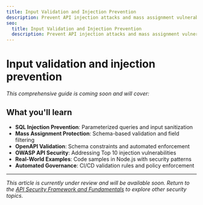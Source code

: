 ```yaml
---
title: Input Validation and Injection Prevention
description: Prevent API injection attacks and mass assignment vulnerabilities using OpenAPI schema validation and automated governance.
seo:
  title: Input Validation and Injection Prevention
  description: Prevent API injection attacks and mass assignment vulnerabilities using OpenAPI schema validation and automated governance.
---
```


# Input validation and injection prevention

*This comprehensive guide is coming soon and will cover:*

## What you'll learn

- **SQL Injection Prevention**: Parameterized queries and input sanitization
- **Mass Assignment Protection**: Schema-based validation and field filtering
- **OpenAPI Validation**: Schema constraints and automated enforcement
- **OWASP API Security**: Addressing Top 10 injection vulnerabilities
- **Real-World Examples**: Code samples in Node.js with security patterns
- **Automated Governance**: CI/CD validation rules and policy enforcement

---

*This article is currently under review and will be available soon. Return to the [API Security Framework and Fundamentals](.) to explore other security topics.*
